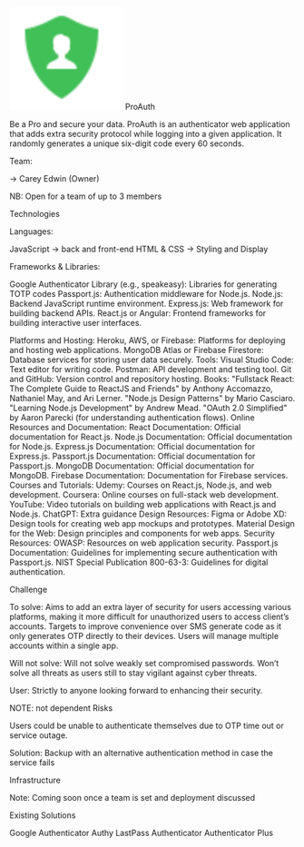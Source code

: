 <img src="my_flask_app/images/appAuth.png" alt="Project Logo" width="200"/>
ProAuth

Be a Pro and secure your data. ProAuth is an authenticator web application that adds extra security protocol while logging into a given application. It randomly generates a unique six-digit code every 60 seconds.


Team:

→ Carey Edwin (Owner)

NB: Open for a team of up to 3 members

Technologies

Languages:

JavaScript → back and front-end
HTML & CSS → Styling and Display

Frameworks & Libraries:

Google Authenticator Library (e.g., speakeasy): Libraries for generating TOTP codes
Passport.js: Authentication middleware for Node.js.
Node.js: Backend JavaScript runtime environment.
Express.js: Web framework for building backend APIs.
React.js or Angular: Frontend frameworks for building interactive user interfaces.


Platforms and Hosting:
Heroku, AWS, or Firebase: Platforms for deploying and hosting web applications.
MongoDB Atlas or Firebase Firestore: Database services for storing user data securely.
Tools:
Visual Studio Code: Text editor for writing code.
Postman: API development and testing tool.
Git and GitHub: Version control and repository hosting.
Books:
"Fullstack React: The Complete Guide to ReactJS and Friends" by Anthony Accomazzo, Nathaniel May, and Ari Lerner.
"Node.js Design Patterns" by Mario Casciaro.
"Learning Node.js Development" by Andrew Mead.
"OAuth 2.0 Simplified" by Aaron Parecki (for understanding authentication flows).
Online Resources and Documentation:
React Documentation: Official documentation for React.js.
Node.js Documentation: Official documentation for Node.js.
Express.js Documentation: Official documentation for Express.js.
Passport.js Documentation: Official documentation for Passport.js.
MongoDB Documentation: Official documentation for MongoDB.
Firebase Documentation: Documentation for Firebase services.
Courses and Tutorials:
Udemy: Courses on React.js, Node.js, and web development.
Coursera: Online courses on full-stack web development.
YouTube: Video tutorials on building web applications with React.js and Node.js.
ChatGPT: Extra guidance
Design Resources:
Figma or Adobe XD: Design tools for creating web app mockups and prototypes.
Material Design for the Web: Design principles and components for web apps.
Security Resources:
OWASP: Resources on web application security.
Passport.js Documentation: Guidelines for implementing secure authentication with Passport.js.
NIST Special Publication 800-63-3: Guidelines for digital authentication.


Challenge


To solve:
Aims to add an extra layer of security for users accessing various platforms, making it more difficult for unauthorized users to access client’s accounts.
Targets to improve convenience over SMS generate code as it only generates OTP directly to their devices.
Users will manage multiple accounts within a single app.


Will not solve:
Will not solve weakly set compromised passwords.
Won’t solve all threats as users still to stay vigilant against cyber threats.


User:
Strictly to anyone looking forward to enhancing their security.


NOTE: not dependent
Risks


Users could be unable to authenticate themselves due to OTP time out or service outage.


Solution: Backup with an alternative authentication method in case the service fails


Infrastructure


Note: Coming soon once a team is set and deployment discussed


Existing Solutions


Google Authenticator
Authy
LastPass Authenticator
Authenticator Plus 


